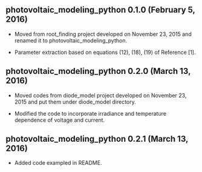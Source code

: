 ## photovoltaic_modeling_python 0.1.0 (February 5, 2016) ##

* Moved from root_finding project developed on November 23, 2015 and renamed it to photovoltaic_modeling_python. 

* Parameter extraction based on equations (12), (18), (19) of Reference [1].

## photovoltaic_modeling_python 0.2.0 (March 13, 2016) ##

* Moved codes from diode_model project developed on November 23, 2015 and put them under diode_model directory. 

* Modified the code to incorporate irradiance and temperature dependence of voltage and current. 

## photovoltaic_modeling_python 0.2.1 (March 13, 2016) ##

* Added code exampled in README. 